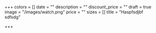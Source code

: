 +++
colors = []
date = ""
description = ""
discount_price = ""
draft = true
image = "/images/watch.png"
price = ""
sizes = []
title = "Haspfsdjbf sdfsdg"

+++
